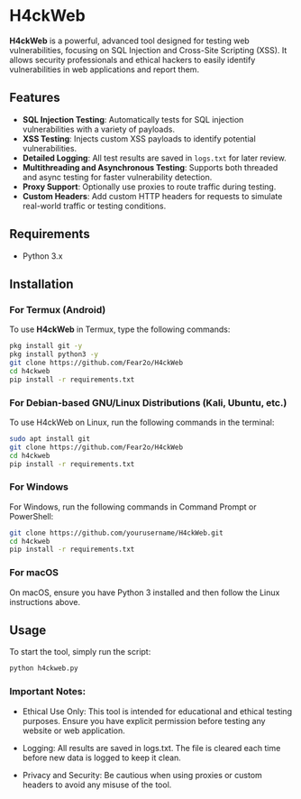 # H4ckWeb

**H4ckWeb** is a powerful, advanced tool designed for testing web vulnerabilities, focusing on SQL Injection and Cross-Site Scripting (XSS). It allows security professionals and ethical hackers to easily identify vulnerabilities in web applications and report them.

## Features

- **SQL Injection Testing**: Automatically tests for SQL injection vulnerabilities with a variety of payloads.
- **XSS Testing**: Injects custom XSS payloads to identify potential vulnerabilities.
- **Detailed Logging**: All test results are saved in `logs.txt` for later review.
- **Multithreading and Asynchronous Testing**: Supports both threaded and async testing for faster vulnerability detection.
- **Proxy Support**: Optionally use proxies to route traffic during testing.
- **Custom Headers**: Add custom HTTP headers for requests to simulate real-world traffic or testing conditions.

## Requirements

- Python 3.x

## Installation

### For Termux (Android)

To use **H4ckWeb** in Termux, type the following commands:

```bash
pkg install git -y
pkg install python3 -y
git clone https://github.com/Fear2o/H4ckWeb
cd h4ckweb
pip install -r requirements.txt
```

### For Debian-based GNU/Linux Distributions (Kali, Ubuntu, etc.)

To use H4ckWeb on Linux, run the following commands in the terminal:
```bash
sudo apt install git
git clone https://github.com/Fear2o/H4ckWeb
cd h4ckweb
pip install -r requirements.txt
```

### For Windows
For Windows, run the following commands in Command Prompt or PowerShell:
```bash
git clone https://github.com/yourusername/H4ckWeb.git
cd h4ckweb
pip install -r requirements.txt
```

### For macOS
On macOS, ensure you have Python 3 installed and then follow the Linux instructions above.

## Usage

To start the tool, simply run the script:

```bash
python h4ckweb.py
```

### Important Notes:
- Ethical Use Only: This tool is intended for educational and ethical testing purposes. Ensure you have explicit permission before testing any website or web application.
  
- Logging: All results are saved in logs.txt. The file is cleared each time before new data is logged to keep it clean.
  
- Privacy and Security: Be cautious when using proxies or custom headers to avoid any misuse of the tool.
